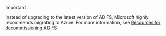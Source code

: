 

> [!IMPORTANT]
> Instead of upgrading to the latest version of AD FS, Microsoft highly recommends migrating to Azure. 
> For more information, see [Resources for decommissioning AD FS](../../ad-fs/ad-fs-decommission.md)